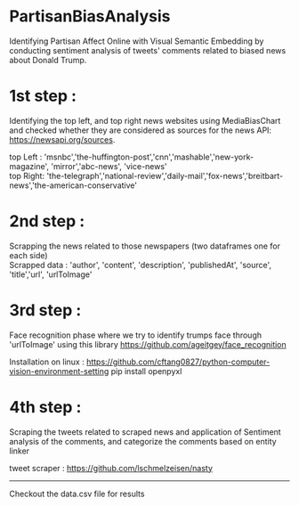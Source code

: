 # PartisanBiasAnalysis

Identifying Partisan Affect Online with Visual Semantic Embedding by conducting sentiment analysis of tweets' comments related to biased news about Donald Trump.

# 1st step : 

Identifying the top left, and top  right news websites using MediaBiasChart and checked whether they are considered as sources for the news API: https://newsapi.org/sources.

top Left : 'msnbc','the-huffington-post','cnn','mashable','new-york-magazine', 'mirror','abc-news', 'vice-news' <br/>
top Right: 'the-telegraph','national-review','daily-mail','fox-news','breitbart-news','the-american-conservative'

# 2nd step : 

Scrapping the news related to those newspapers (two dataframes one for each side)<br/>
Scrapped data : 'author', 'content', 'description', 'publishedAt', 'source', 'title','url', 'urlToImage'


# 3rd step :
Face recognition phase where we try to identify trumps face through 'urlToImage' using this library https://github.com/ageitgey/face_recognition

Installation on linux : https://github.com/cftang0827/python-computer-vision-environment-setting
pip install openpyxl

# 4th step :
Scraping the tweets related to scraped news and application of Sentiment analysis of the comments, and categorize the comments based on entity
linker 

tweet scraper : https://github.com/lschmelzeisen/nasty 


------------------------------------------------------------------------------
Checkout the data.csv file for results
